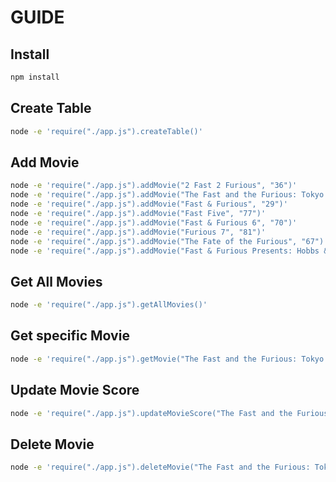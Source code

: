 # GUIDE

## Install

```bash
npm install
```

## Create Table

```bash
node -e 'require("./app.js").createTable()'
```

## Add Movie

```bash
node -e 'require("./app.js").addMovie("2 Fast 2 Furious", "36")'
node -e 'require("./app.js").addMovie("The Fast and the Furious: Tokyo Drift", "38")'
node -e 'require("./app.js").addMovie("Fast & Furious", "29")'
node -e 'require("./app.js").addMovie("Fast Five", "77")'
node -e 'require("./app.js").addMovie("Fast & Furious 6", "70")'
node -e 'require("./app.js").addMovie("Furious 7", "81")'
node -e 'require("./app.js").addMovie("The Fate of the Furious", "67")'
node -e 'require("./app.js").addMovie("Fast & Furious Presents: Hobbs & Shaw", "67")'
```

## Get All Movies

```bash
node -e 'require("./app.js").getAllMovies()'
```


## Get specific Movie

```bash
node -e 'require("./app.js").getMovie("The Fast and the Furious: Tokyo Drift")'
```

## Update Movie Score

```bash
node -e 'require("./app.js").updateMovieScore("The Fast and the Furious: Tokyo Drift", "40")'
```

## Delete Movie

```bash
node -e 'require("./app.js").deleteMovie("The Fast and the Furious: Tokyo Drift")'
```





